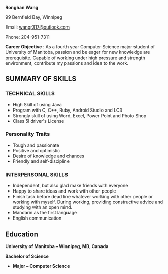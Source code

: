 **Ronghan Wang**

99 Bernfield Bay, Winnipeg

Email: wangr317@outlook.com

Phone: 204-951-7311

**Career Objective** : As a fourth year Computer Science major student of University of Manitoba, passion and be eager for new knowledge are prerequisite. Capable of working under high pressure and strength environment, contribute my passions and idea to the work.


## **SUMMARY OF SKILLS**

### **TECHNICAL SKILLS**

- High Skill of using Java
- Program with C, C++, Ruby, Android Studio and LC3
- Strongly skill of using Word, Excel, Power Point and Photo Shop
- Class 5I driver&#39;s License

### **Personality Traits**

- Tough and passionate
- Positive and optimistic
- Desire of knowledge and chances
- Friendly and self-discipline

### **INTERPERSONAL SKILLS**

- Independent, but also glad make friends with everyone
- Happy to share ideas and work with other people
- Finish task before dead line whatever working with other people or working with myself. During working, providing constructive advice and studying with an open mind.
- Mandarin as the first language
- English communication

## **Education**

**University of Manitoba – Winnipeg, MB, Canada**

**Bachelor of Science**
- **Major – Computer Science**
